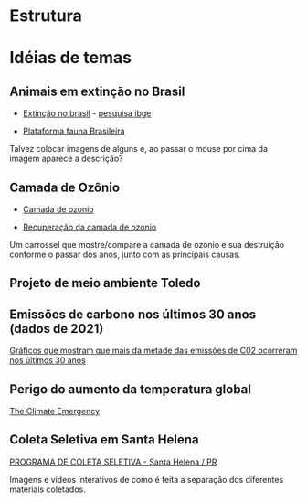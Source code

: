 # Estrutura



# Idéias de temas

## Animais em extinção no Brasil 


- [Extinção no brasil](https://valor.globo.com/brasil/noticia/2023/05/24/sabe-que-especies-estao-ameacadas-de-extincao-no-brasil-confira-alguns-exemplos.ghtml) - [pesquisa ibge](https://biblioteca.ibge.gov.br/index.php/biblioteca-catalogo?view=detalhes&id=2101754)

- [Plataforma fauna Brasileira](https://g1.globo.com/meio-ambiente/noticia/2023/08/02/icmbio-lanca-plataforma-que-reune-dados-de-5-mil-especies-da-fauna-brasileira.ghtml)

Talvez colocar imagens de alguns e, ao passar o mouse por cima da imagem aparece a descrição?

## Camada de Ozônio

- [Camada de ozonio](https://www.cnnbrasil.com.br/tecnologia/camada-de-ozonio-deve-se-recuperar-completamente-nas-proximas-decadas/)

- [Recuperação da camada de ozonio](https://www.bbc.com/portuguese/geral-59053884)

Um carrossel que mostre/compare a camada de ozonio e sua destruição conforme o passar dos anos, junto com as principais causas.

## Projeto de meio ambiente Toledo

## Emissões de carbono nos últimos 30 anos (dados de 2021)

[Gráficos que mostram que mais da metade das emissões de C02 ocorreram nos últimos 30 anos](https://www.bbc.com/portuguese/geral-59013520)

## Perigo do aumento da temperatura global 

[The Climate Emergency](https://www.rainforestcoalition.org/the-climate-emergency/?gclid=EAIaIQobChMI1I2Lu_XLgQMVdROzAB2nKw-VEAAYASAAEgI8n_D_BwE)

## Coleta Seletiva em Santa Helena
[PROGRAMA DE COLETA SELETIVA - Santa Helena / PR](https://2013-2016-indicadores.cidadessustentaveis.org.br/br/PR/santa-helena/boa-pratica/295/programa-de-coleta-seletiva)


Imagens e videos interativos de como é feita a separação dos diferentes materiais coletados. 
